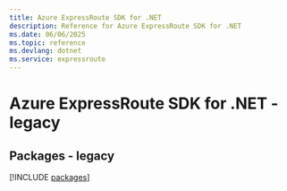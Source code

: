 ```yaml
---
title: Azure ExpressRoute SDK for .NET
description: Reference for Azure ExpressRoute SDK for .NET
ms.date: 06/06/2025
ms.topic: reference
ms.devlang: dotnet
ms.service: expressroute
---
```

# Azure ExpressRoute SDK for .NET - legacy
## Packages - legacy
[!INCLUDE [packages](expressroute-index.md)]